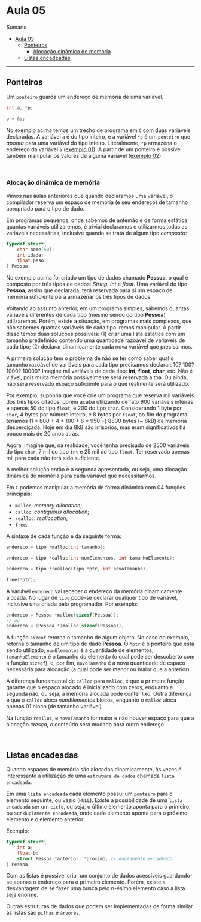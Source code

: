 # Aula 05

Sumário

- [Aula 05](#aula-05)
  - [Ponteiros](#ponteiros)
    - [Alocação dinâmica de memória](#alocação-dinâmica-de-memória)
  - [Listas encadeadas](#listas-encadeadas)

---

## Ponteiros

Um `ponteiro` guarda um endereço de memória de uma variável.

```c
int a, *p;

p = &a;
```

No exemplo acima temos um trecho de programa em `C` com duas variáveis declaradas. A variável `a` é do tipo inteiro, e a variável `*p` é um `ponteiro` que *aponta* para uma variável do tipo inteiro. Literalmente, `*p` armazena o endereço da variável `a` ([exemplo 01](exemplo01.c)). A partir de um ponteiro é possível também manipular os valores de alguma variável ([exemplo 02](exemplo2.c)).

<br>

### Alocação dinâmica de memória

Vimos nas aulas anteriores que quando declaramos uma variável, o compilador reserva um espaço de memória (e seu endereço) de tamanho apropriado para o tipo de dado.

Em programas pequenos, onde sabemos de antemão e de forma estática quantas variáveis utilizaremos, é trivial declaramos e utilizarmos todas as variáveis necessárias, inclusive quando se trata de algum tipo *composto*:

```c
typedef struct{
    char nome[50];
    int idade;
    float peso;
} Pessoa;
```

No exemplo acima foi criado um tipo de dados chamado **Pessoa**, o qual é composto por três tipos de dados: *String*, *int* e *float*. Uma variável do tipo **Pessoa**, assim que declarada, terá reservada para si um espaço de memória suficiente para armazenar os três tipos de dados.

Voltando ao assunto anterior, em um programa simples, sabemos quantas variáveis diferentes de cada tipo (mesmo sendo do tipo **Pessoa**) utilizaremos. Porém, existe a situação, em programas mais complexos, que não sabemos quantas variáveis de cada tipo iremos manipular. A partir disso temos duas soluções possíveis: (1) criar uma lista estática com um tamanho predefinido contendo uma quantidade razoável de variáveis de cada tipo; (2) declarar dinamicamente cada nova variável que precisarmos.

A primeira solução tem o problema de não se ter como saber qual o tamanho razoável de variáveis para cada tipo precisamos declarar: 10? 100? 1000? 10000? Imagine mil variáveis de cada tipo: **int**, **float**, **char**, etc. Não é viável, pois muita memória possivelmente será reservada a toa. Ou ainda, não será reservado espaço suficiente para o que realmente será utilizado. 

Por exemplo, suponha que você crie um programa que reserva mil variáveis dos três tipos citados, porém acaba utilizando de fato 900 variáveis inteiras e apenas 50 do tipo `float`, e 200 do tipo `char`. Considerando 1 byte por `char`, 4 bytes por número inteiro, e 8 bytes por `float`, ao fim do programa teríamos (1 * 800 + 4 * 100 + 8 * 950 =) 8800 bytes (~ 8kB) de memória desperdiçada. Hoje em dia 8kB são irrisórios, mas eram significativos há pouco mais de 20 anos atrás.

Agora, imagine que, na realidade, você tenha precisado de 2500 variáveis do tipo `char`, 7 mil do tipo `int` e 25 mil do tipo `float`. Ter reservado apenas mil para cada não terá sido suficiente.

A melhor solução então é a segunda apresentada, ou seja, uma alocação dinâmica de memória para cada variável que necessitarmos.

Em `C` podemos manipular a memória de forma dinâmica com 04 funções principais:

- `malloc`: *memory allocation*;
- `calloc`: *contiguous allocation*;
- `realloc`: *reallocation*;
- `free`.

A sintaxe de cada função é da seguinte forma:

```c
endereco = tipo *malloc(int tamanho);

endereco = tipo *calloc(int numElementos, int tamanhoElemento);

endereco = tipo *realloc(tipo *ptr, int novoTamanho);

free(*ptr);
```

A variável `endereco` vai receber o endereço da memória dinamicamente alocada. No lugar de `tipo` pode-se declarar qualquer tipo de variável, inclusive uma criada pelo programador. Por exemplo:

```c
endereco = Pessoa *malloc(sizeof(Pessoa));
// ou
endereco = (Pessoa *)malloc(sizeof(Pessoa));
```

A função `sizeof` retorna o tamanho de algum objeto. No caso do exemplo, retorna o tamanho de um tipo de dado **Pessoa**. O `*ptr` é o ponteiro que está sendo utilizado, `numElementos` é a quantidade de elementos, `tamanhoElemento` é o tamanho do elemento (o qual pode ser descoberto com a função `sizeof`), e, por fim, `novoTamanho` é a nova quantidade de espaço necessária para alocação (a qual pode ser menor ou maior que a anterior).

A diferença fundamental de `calloc` para `malloc`, é que a primeira função garante que o espaço alocado é inicializado com zeros, enquanto a segunda não, ou seja, a memória alocada pode conter *lixo*. Outra diferença é que o `calloc` aloca *numElementos* blocos, enquanto o `malloc` aloca apenas 01 bloco (de tamanho variável).

Na função `realloc`, e `novoTamanho` for maior e não houver espaço para que a alocação *cresça*, o conteúdo será mudado para outro endereço.

<br>

## Listas encadeadas

Quando espaços de memória são alocados dinamicamente, às vezes é interessante a utilização de uma `estrutura de dados` chamada `lista encadeada`.

Em uma `lista encadeada` cada elemento possui um `ponteiro` para o elemento seguinte, ou vazio (`NULL`). Existe a possibilidade de uma `lista encadeada` ser um `ciclo`, ou seja, o último elemento aponta para o primeiro, ou ser `duplamente encadeada`, onde cada elemento aponta para o próximo elemento e o elemento anterior.

Exemplo:

```c
typedef struct{
    int a;
    float b;
    struct Pessoa *anterior, *proximo; // duplamente encadeado
} Pessoa;
```

Com as listas é possível criar um conjunto de dados acessíveis guardando-se apenas o endereço para o primeiro elemento. Porém, existe a desvantagem de se fazer uma busca pelo n-ésimo elemento caso a lista seja enorme.

Outras estruturas de dados que podem ser implementadas de forma similar às listas são `pilhas` e `árvores`.